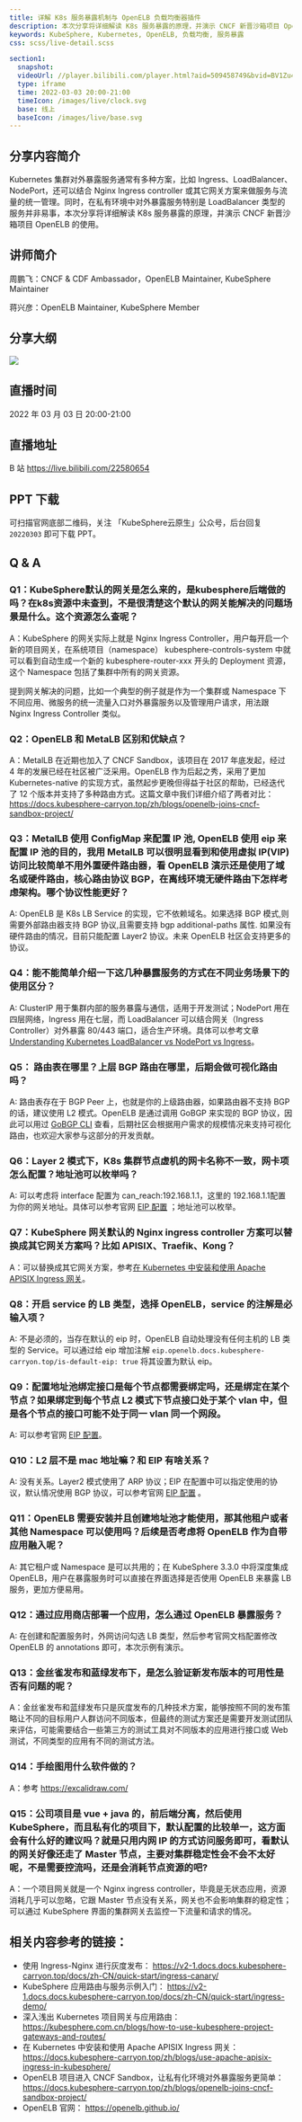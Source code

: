 ```yaml
---
title: 详解 K8s 服务暴露机制与 OpenELB 负载均衡器插件
description: 本次分享将详细解读 K8s 服务暴露的原理，并演示 CNCF 新晋沙箱项目 OpenELB 的使用。
keywords: KubeSphere, Kubernetes, OpenELB, 负载均衡, 服务暴露
css: scss/live-detail.scss

section1:
  snapshot: 
  videoUrl: //player.bilibili.com/player.html?aid=509458749&bvid=BV1Zu411D7xq&cid=541233807&page=1&high_quality=1
  type: iframe
  time: 2022-03-03 20:00-21:00
  timeIcon: /images/live/clock.svg
  base: 线上
  baseIcon: /images/live/base.svg
---
```

## 分享内容简介

Kubernetes 集群对外暴露服务通常有多种方案，比如 Ingress、LoadBalancer、NodePort，还可以结合 Nginx Ingress controller 或其它网关方案来做服务与流量的统一管理。同时，在私有环境中对外暴露服务特别是 LoadBalancer 类型的服务并非易事，本次分享将详细解读 K8s 服务暴露的原理，并演示 CNCF 新晋沙箱项目 OpenELB 的使用。

## 讲师简介

周鹏飞：CNCF & CDF Ambassador，OpenELB Maintainer, KubeSphere Maintainer

蒋兴彦：OpenELB Maintainer, KubeSphere Member

## 分享大纲

![](https://pek3b.qingstor.com/kubesphere-community/images/k8s0303-live.png)

## 直播时间

2022 年 03 月 03 日 20:00-21:00

## 直播地址

B 站  https://live.bilibili.com/22580654

## PPT 下载

可扫描官网底部二维码，关注 「KubeSphere云原生」公众号，后台回复 `20220303` 即可下载 PPT。

## Q & A

### Q1：KubeSphere默认的网关是怎么来的，是kubesphere后端做的吗？在k8s资源中未查到，不是很清楚这个默认的网关能解决的问题场景是什么。这个资源怎么查呢？

A：KubeSphere 的网关实际上就是 Nginx Ingress Controller，用户每开启一个新的项目网关，在系统项目（namespace） kubesphere-controls-system 中就可以看到自动生成一个新的 kubesphere-router-xxx 开头的 Deployment 资源，这个 Namespace 包括了集群中所有的网关资源。

提到网关解决的问题，比如一个典型的例子就是作为一个集群或 Namespace 下不同应用、微服务的统一流量入口对外暴露服务以及管理用户请求，用法跟 Nginx Ingress Controller 类似。

### Q2：OpenELB 和 MetaLB 区别和优缺点？

A：MetalLB 在近期也加入了 CNCF Sandbox，该项目在 2017 年底发起，经过 4 年的发展已经在社区被广泛采用。OpenELB 作为后起之秀，采用了更加 Kubernetes-native 的实现方式，虽然起步更晚但得益于社区的帮助，已经迭代了 12 个版本并支持了多种路由方式。这篇文章中我们详细介绍了两者对比： https://docs.kubesphere-carryon.top/zh/blogs/openelb-joins-cncf-sandbox-project/

### Q3：MetalLB 使用 ConfigMap 来配置 IP 池, OpenELB 使用 eip 来配置 IP 池的目的，我用 MetalLB 可以很明显看到和使用虚拟 IP(VIP) 访问比较简单不用外置硬件路由器，看 OpenELB 演示还是使用了域名或硬件路由，核心路由协议 BGP，在离线环境无硬件路由下怎样考虑架构。哪个协议性能更好？

A: OpenELB 是 K8s LB Service 的实现，它不依赖域名。如果选择 BGP 模式,则需要外部路由器支持 BGP 协议,且需要支持 bgp additional-paths 属性.  如果没有硬件路由的情况，目前只能配置 Layer2 协议。未来 OpenELB 社区会支持更多的协议。

### Q4：能不能简单介绍一下这几种暴露服务的方式在不同业务场景下的使用区分？

A: ClusterIP 用于集群内部的服务暴露与通信，适用于开发测试；NodePort 用在四层网络，Ingress 用在七层，而 LoadBalancer 可以结合网关（Ingress Controller）对外暴露 80/443 端口，适合生产环境。具体可以参考文章 [Understanding Kubernetes LoadBalancer vs NodePort vs Ingress](https://platform9.com/blog/understanding-kubernetes-loadbalancer-vs-nodeport-vs-ingress/)。

### Q5： 路由表在哪里？上层 BGP 路由在哪里，后期会做可视化路由吗？

A: 路由表存在于 BGP Peer 上，也就是你的上级路由器，如果路由器不支持 BGP 的话，建议使用 L2 模式。OpenELB 是通过调用 GoBGP 来实现的 BGP 协议，因此可以用过 [GoBGP CLI](https://github.com/osrg/gobgp/blob/master/docs/sources/cli-command-syntax.md) 查看，后期社区会根据用户需求的规模情况来支持可视化路由，也欢迎大家参与这部分的开发贡献。

### Q6：Layer 2 模式下，K8s 集群节点虚机的网卡名称不一致，网卡项怎么配置？地址池可以枚举吗？

A: 可以考虑将 interface 配置为 can_reach:192.168.1.1，这里的 192.168.1.1配置为你的网关地址。具体可以参考官网 [EIP 配置](https://openelb.github.io/docs/getting-started/configuration/configure-ip-address-pools-using-eip/) ；地址池可以枚举。

### Q7：KubeSphere 网关默认的 Nginx ingress controller 方案可以替换成其它网关方案吗？比如 APISIX、Traefik、Kong？

A：可以替换成其它网关方案，参考[在 Kubernetes 中安装和使用 Apache APISIX Ingress 网关](https://docs.kubesphere-carryon.top/zh/blogs/use-apache-apisix-ingress-in-kubesphere/)。

### Q8：开启 service 的 LB 类型，选择 OpenELB，service 的注解是必输入项？

A: 不是必须的，当存在默认的 eip 时，OpenELB 自动处理没有任何主机的 LB 类型的 Service。可以通过给 eip 增加注解 `eip.openelb.docs.kubesphere-carryon.top/is-default-eip: true` 将其设置为默认 eip。

### Q9：配置地址池绑定接口是每个节点都需要绑定吗，还是绑定在某个节点？如果绑定到每个节点 L2 模式下节点接口处于某个 vlan 中，但是各个节点的接口可能不处于同一 vlan 同一个网段。

A: 可以参考官网 [EIP 配置](https://openelb.github.io/docs/getting-started/configuration/configure-ip-address-pools-using-eip/)。

### Q10：L2 层不是 mac 地址嘛？和 EIP 有啥关系？

A: 没有关系。Layer2 模式使用了 ARP 协议；EIP 在配置中可以指定使用的协议，默认情况使用 BGP 协议，可以参考官网 [EIP 配置](https://openelb.github.io/docs/getting-started/configuration/configure-ip-address-pools-using-eip/) 。

### Q11：OpenELB 需要安装并且创建地址池才能使用，那其他租户或者其他 Namespace 可以使用吗？后续是否考虑将 OpenELB 作为自带应用融入呢？

A: 其它租户或 Namespace 是可以共用的；在 KubeSphere 3.3.0 中将深度集成 OpenELB，用户在暴露服务时可以直接在界面选择是否使用 OpenELB 来暴露 LB 服务，更加方便易用。

### Q12：通过应用商店部署一个应用，怎么通过 OpenELB 暴露服务？

A: 在创建和配置服务时，外网访问勾选 LB 类型，然后参考官网文档配置修改 OpenELB 的 annotations 即可，本次示例有演示。

### Q13：金丝雀发布和蓝绿发布下，是怎么验证新发布版本的可用性是否有问题的呢？

A：金丝雀发布和蓝绿发布只是灰度发布的几种技术方案，能够按照不同的发布策略让不同的目标用户人群访问不同版本，但最终的测试方案还是需要开发测试团队来评估，可能需要结合一些第三方的测试工具对不同版本的应用进行接口或 Web 测试，不同类型的应用有不同的测试方法。

### Q14：手绘图用什么软件做的？

A：参考 https://excalidraw.com/

### Q15：公司项目是 vue + java 的，前后端分离，然后使用 KubeSphere，而且私有化的项目下，默认配置的比较单一，这方面会有什么好的建议吗？就是只用内网 IP 的方式访问服务即可，看默认的网关好像还走了 Master 节点，主要对集群稳定性会不会不太好呢，不是需要控流吗，还是会消耗节点资源的吧?

A：一个项目网关就是一个 Nginx ingress controller，毕竟是无状态应用，资源消耗几乎可以忽略，它跟 Master 节点没有关系，网关也不会影响集群的稳定性；可以通过 KubeSphere 界面的集群网关去监控一下流量和请求的情况。


## 相关内容参考的链接：

- 使用 Ingress-Nginx 进行灰度发布： https://v2-1.docs.docs.kubesphere-carryon.top/docs/zh-CN/quick-start/ingress-canary/ 
- KubeSphere 应用路由与服务示例入门： https://v2-1.docs.docs.kubesphere-carryon.top/docs/zh-CN/quick-start/ingress-demo/
- 深入浅出 Kubernetes 项目网关与应用路由： https://kubesphere.com.cn/blogs/how-to-use-kubesphere-project-gateways-and-routes/
- 在 Kubernetes 中安装和使用 Apache APISIX Ingress 网关： https://docs.kubesphere-carryon.top/zh/blogs/use-apache-apisix-ingress-in-kubesphere/
- OpenELB 项目进入 CNCF Sandbox，让私有化环境对外暴露服务更简单： https://docs.kubesphere-carryon.top/zh/blogs/openelb-joins-cncf-sandbox-project/
- OpenELB 官网： https://openelb.github.io/